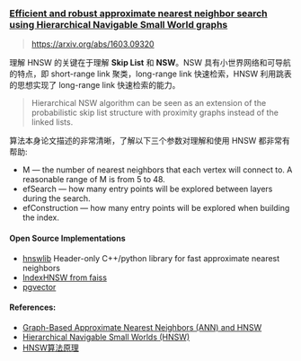 ### [Efficient and robust approximate nearest neighbor search using Hierarchical Navigable Small World graphs](/assets/pdfs/hnsw_1603.09320.pdf)

> https://arxiv.org/abs/1603.09320

理解 HNSW 的关键在于理解 **Skip List** 和 **NSW**。NSW 具有小世界网络和可导航的特点，即 short-range link 聚类，long-range link 快速检索，HNSW 利用跳表的思想实现了 long-range link 快速检索的能力。

>  Hierarchical NSW algorithm can be seen as an extension of the probabilistic skip list structure with proximity graphs instead of the linked lists.

算法本身论文描述的非常清晰，了解以下三个参数对理解和使用 HNSW 都非常有帮助:

- M — the number of nearest neighbors that each vertex will connect to. A reasonable range of M is from 5 to 48.
- efSearch — how many entry points will be explored between layers during the search.
- efConstruction — how many entry points will be explored when building the index.

#### Open Source Implementations

- [hnswlib](https://github.com/nmslib/hnswlib) Header-only C++/python library for fast approximate nearest neighbors
- [IndexHNSW from faiss](https://github.com/facebookresearch/faiss/blob/main/faiss/IndexHNSW.cpp)
- [pgvector](https://github.com/pgvector/pgvector)

#### References:

- [Graph-Based Approximate Nearest Neighbors (ANN) and HNSW](https://www.youtube.com/watch?v=4PsyNdFlxmk)
- [Hierarchical Navigable Small Worlds (HNSW)](https://www.pinecone.io/learn/series/faiss/hnsw/)
- [HNSW算法原理](https://zhuanlan.zhihu.com/p/441470968)
